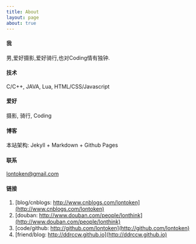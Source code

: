 ```yaml
---
title: About
layout: page
about: true
---
```


#### 我

男,爱好摄影,爱好骑行,也对Coding情有独钟.

#### 技术

C/C++, JAVA, Lua, HTML/CSS/Javascript

#### 爱好

摄影, 骑行, Coding

#### 博客

本站架构: Jekyll + Markdown + Github Pages  

#### 联系
<lontoken@gmail.com>

#### 链接

1. [blog/cnblogs: http://www.cnblogs.com/lontoken](http://www.cnblogs.com/lontoken)
2. [douban: http://www.douban.com/people/lonthink](http://www.douban.com/people/lonthink)
3. [code/github: http://github.com/lontoken](http://github.com/lontoken)
4. [friend/blog: http://ddrccw.github.io](http://ddrccw.github.io)
